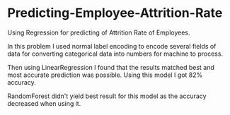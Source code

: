 # Predicting-Employee-Attrition-Rate
Using Regression for predicting of Attrition Rate of Employees.

In this problem I used normal label encoding to encode several fields of data for converting categorical data into numbers for machine to process.

Then using LinearRegression I found that the results matched best and most accurate prediction was possible.
Using this model I got 82% accuracy.

RandomForest didn't yield best result for this model as the accuracy decreased when using it.
